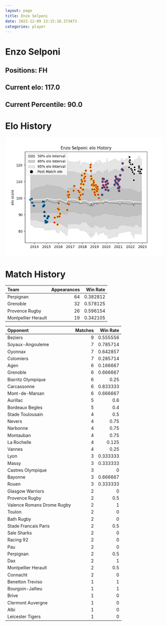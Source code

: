 ```yaml
---  
layout: page  
title: Enzo Selponi  
date: 2022-12-09 13:15:10.373473  
categories: player  
---
```

# Enzo Selponi

## Positions: FH

## Current elo: 117.0

## Current Percentile: 90.0

# Elo History


![elo history](history_EnzoSelponi.png)
# Match History


| Team                |   Appearances |   Win Rate |
|:--------------------|--------------:|-----------:|
| Perpignan           |            64 |   0.382812 |
| Grenoble            |            32 |   0.578125 |
| Provence Rugby      |            26 |   0.596154 |
| Montpellier Herault |            19 |   0.342105 |

| Opponent                   |   Matches |   Win Rate |
|:---------------------------|----------:|-----------:|
| Beziers                    |         9 |   0.555556 |
| Soyaux-Angouleme           |         7 |   0.785714 |
| Oyonnax                    |         7 |   0.642857 |
| Colomiers                  |         7 |   0.285714 |
| Agen                       |         6 |   0.166667 |
| Grenoble                   |         6 |   0.666667 |
| Biarritz Olympique         |         6 |   0.25     |
| Carcassonne                |         6 |   0.833333 |
| Mont-de-Marsan             |         6 |   0.666667 |
| Aurillac                   |         5 |   0.6      |
| Bordeaux Begles            |         5 |   0.4      |
| Stade Toulousain           |         4 |   0.5      |
| Nevers                     |         4 |   0.75     |
| Narbonne                   |         4 |   0.75     |
| Montauban                  |         4 |   0.75     |
| La Rochelle                |         4 |   0.125    |
| Vannes                     |         4 |   0.25     |
| Lyon                       |         3 |   0.333333 |
| Massy                      |         3 |   0.333333 |
| Castres Olympique          |         3 |   0        |
| Bayonne                    |         3 |   0.666667 |
| Rouen                      |         3 |   0.333333 |
| Glasgow Warriors           |         2 |   0        |
| Provence Rugby             |         2 |   0.5      |
| Valence Romans Drome Rugby |         2 |   1        |
| Toulon                     |         2 |   0        |
| Bath Rugby                 |         2 |   0        |
| Stade Francais Paris       |         2 |   0.5      |
| Sale Sharks                |         2 |   0        |
| Racing 92                  |         2 |   0        |
| Pau                        |         2 |   0        |
| Perpignan                  |         2 |   0.5      |
| Dax                        |         2 |   1        |
| Montpellier Herault        |         2 |   0.5      |
| Connacht                   |         2 |   0        |
| Benetton Treviso           |         1 |   1        |
| Bourgoin-Jallieu           |         1 |   1        |
| Brive                      |         1 |   0        |
| Clermont Auvergne          |         1 |   0        |
| Albi                       |         1 |   0        |
| Leicester Tigers           |         1 |   0        |